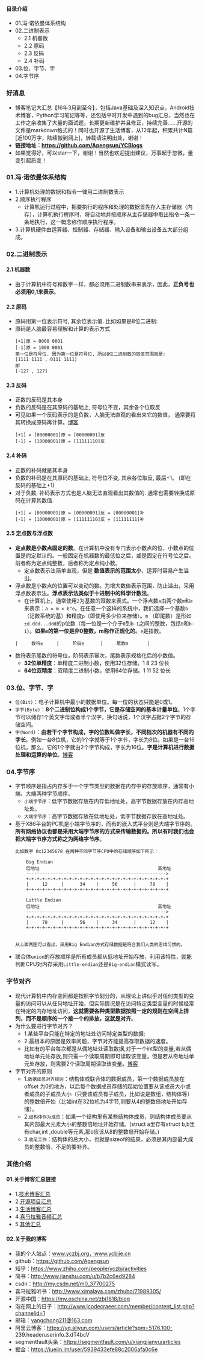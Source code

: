 #### 目录介绍
- 01.冯·诺依曼体系结构
- 02.二进制表示
    - 2.1 机器数
    - 2.2 原码
    - 2.3 反码
    - 2.4 补码
- 03.位、字节、字
- 04.字节序


### 好消息
- 博客笔记大汇总【16年3月到至今】，包括Java基础及深入知识点，Android技术博客，Python学习笔记等等，还包括平时开发中遇到的bug汇总，当然也在工作之余收集了大量的面试题，长期更新维护并且修正，持续完善……开源的文件是markdown格式的！同时也开源了生活博客，从12年起，积累共计N篇[近100万字，陆续搬到网上]，转载请注明出处，谢谢！
- **链接地址：https://github.com/Apengsun/YCBlogs**
- 如果觉得好，可以star一下，谢谢！当然也欢迎提出建议，万事起于忽微，量变引起质变！



### 01.冯·诺依曼体系结构
- 1.计算机处理的数据和指令一律用二进制数表示
- 2.顺序执行程序
    - 计算机运行过程中，把要执行的程序和处理的数据首先存入主存储器（内存），计算机执行程序时，将自动地并按顺序从主存储器中取出指令一条一条地执行，这一概念称作顺序执行程序。
- 3.计算机硬件由运算器、控制器、存储器、输入设备和输出设备五大部分组成。




### 02.二进制表示
#### 2.1 机器数
- 由于计算机中符号和数字一样，都必须用二进制数串来表示，因此，**正负号也必须用0,1来表示**。



#### 2.2 原码
- 原码用第一位表示符号, 其余位表示值. 比如如果是8位二进制:
- 原码是人脑最容易理解和计算的表示方式
    ```
    [+1]原 = 0000 0001
    [-1]原 = 1000 0001
    第一位是符号位. 因为第一位是符号位, 所以8位二进制数的取值范围就是:
    [1111 1111 , 0111 1111]
    即
    [-127 , 127]
    ```



#### 2.3 反码
- 正数的反码是其本身
- 负数的反码是在其原码的基础上, 符号位不变，其余各个位取反
- 可见如果一个反码表示的是负数，人脑无法直观的看出来它的数值， 通常要将其转换成原码再计算。[博客](https://github.com/Apengsun/YCBlogs)
    ```
    [+1] = [00000001]原 = [00000001]反
    [-1] = [10000001]原 = [11111110]反
    ```



#### 2.4 补码
- 正数的补码就是其本身
- 负数的补码是在其原码的基础上, 符号位不变, 其余各位取反, 最后+1。 (即在反码的基础上+1)
- 对于负数, 补码表示方式也是人脑无法直观看出其数值的. 通常也需要转换成原码在计算其数值.
    ```
    [+1] = [00000001]原 = [00000001]反 = [00000001]补
    [-1] = [10000001]原 = [11111110]反 = [11111111]补
    ```


#### 2.5 定点数与浮点数
- **定点数是小数点固定的数**。在计算机中没有专门表示小数点的位，小数点的位置是约定默认的。一般固定在机器数的最低位之后，或是固定在符号位之后。前者称为定点纯整数，后者称为定点纯小数。
    - 定点数表示法简单直观，但是 **数值表示的范围太小**，运算时容易产生溢出。
- 浮点数是小数点的位置可以变动的数。为增大数值表示范围，防止溢出，采用浮点数表示法。**浮点表示法类似于十进制中的科学计数法**。
    - 在计算机上，通常使用`2`为基数的幂数来表式。一个浮点数`a`由两个数`m`和`e`来表示：`a = m × b^e`。在任意一个这样的系统中，我们选择一个基数`b`（记数系统的基）和精度`p`（即使用多少位来存储）。`m` （即尾数）是形如`±d.ddd...ddd`的p位数（每一位是一个介于`0`到`b-1`之间的整数，包括`0`和`b-1`）。**如果`m`的第一位是非0整数，m称作正规化的**。`e`是指数。
    ```
    |     数符±     |     阶码e      |     尾数m       |
    ```
- 数符表示尾数的符号位，阶码表示幂次，尾数表示规格化后的小数值。
    - **32位单精度**：单精度二进制小数，使用32位存储。1 8 23 位长
    - **64位双精度**：双精度二进制小数，使用64位存储。1 11 52 位长



### 03.位、字节、字
- `位(Bit)`：电子计算机中最小的数据单位。每一位的状态只能是0或1。
- `字节(Byte)`：**8个二进制位构成1个字节，它是存储空间的基本计量单位**。1个字节可以储存1个英文字母或者半个汉字，换句话说，1个汉字占据2个字节的存储空间。
- `字(Word)`：**由若干个字节构成，字的位数叫做字长，不同档次的机器有不同的字长**。例如一台8位机，它的1个字就等于1个字节，字长为8位。如果是一台16位机，那么，它的1个字就由2个字节构成，字长为16位。**字是计算机进行数据处理和运算的单位**。[博客](https://github.com/Apengsun/YCBlogs)



### 04.字节序
- 字节顺序是指占内存多于一个字节类型的数据在内存中的存放顺序，通常有小端、大端两种字节顺序。
    - `小端字节序`：低字节数据存放在内存低地址处，高字节数据存放在内存高地址处。
    - `大端字节序`：高字节数据存放在低地址处，低字节数据存放在高地址处。
- 基于X86平台的PC机是小端字节序的，而有的嵌入式平台则是大端字节序的。**所有网络协议也都是采用大端字节序的方式来传输数据的。所以有时我们也会把大端字节序方式称之为网络字节序**。
    ```
    比如数字 0x12345678 在两种不同字节序CPU中的存储顺序如下所示：
    
        Big Endian
        低地址                                            高地址
        ---------------------------------------------------->
        +-+-+-+-+-+-+-+-+-+-+-+-+-+-+-+-+-+-+-+-+-+-+-+-+-+-+
        |     12     |      34    |     56      |     78    |
        +-+-+-+-+-+-+-+-+-+-+-+-+-+-+-+-+-+-+-+-+-+-+-+-+-+-+
    
        Little Endian
        低地址                                            高地址
        ---------------------------------------------------->
        +-+-+-+-+-+-+-+-+-+-+-+-+-+-+-+-+-+-+-+-+-+-+-+-+-+-+
        |     78     |      56    |     34      |     12    |
        +-+-+-+-+-+-+-+-+-+-+-+-+-+-+-+-+-+-+-+-+-+-+-+-+-+-+
    
    
    从上面两图可以看出，采用Big Endian方式存储数据是符合我们人类的思维习惯的。
    ```
- 联合体`union`的存放顺序是所有成员都从低地址开始存放，利用该特性，就能判断CPU对内存采用`Little-endian`还是`Big-endian`模式读写。



### 字节对齐
- 现代计算机中内存空间都是按照字节划分的，从理论上讲似乎对任何类型的变量的访问可以从任何地址开始，但实际情况是在访问特定类型变量的时候经常在特定的内存地址访问，**这就需要各种类型数据按照一定的规则在空间上排列，而不是顺序的一个接一个的排放，这就是对齐**。
- 为什么要进行字节对齐？
    - 1.某些平台只能在特定的地址处访问特定类型的数据;
    - 2.最根本的原因是效率问题，字节对齐能提高存取数据的速度。
    - 比如有的平台每次都是从偶地址处读取数据,对于一个int型的变量,若从偶地址单元处存放,则只需一个读取周期即可读取该变量，但是若从奇地址单元处存放，则需要2个读取周期读取该变量。[博客](https://github.com/Apengsun/YCBlogs)
- 字节对齐的原则
    - 1.`数据成员对齐规则`：结构体或联合体的数据成员，第一个数据成员放在 offset 为0的地方，以后每个数据成员存储的起始位置要从该成员大小或者成员的子成员大小（只要该成员有子成员，比如说是数组，结构体等）的整数倍开始（比如int在32位机为4字节,则要从4的整数倍地址开始存储）。
    - 2.`结构体作为成员`：如果一个结构里有某些结构体成员，则结构体成员要从其内部最大元素大小的整数倍地址开始存储。(struct a里存有struct b,b里有char,int ,double等元素,那b应该从8的整数倍开始存储。)
    - 3.`收尾工作`：结构体的总大小，也就是sizeof的结果，必须是其内部最大成员的整数倍，不足的要补齐。



### 其他介绍
#### 01.关于博客汇总链接
- 1.[技术博客汇总](https://www.jianshu.com/p/614cb839182c)
- 2.[开源项目汇总](https://blog.csdn.net/m0_37700275/article/details/80863574)
- 3.[生活博客汇总](https://blog.csdn.net/m0_37700275/article/details/79832978)
- 4.[喜马拉雅音频汇总](https://www.jianshu.com/p/f665de16d1eb)
- 5.[其他汇总](https://www.jianshu.com/p/53017c3fc75d)



#### 02.关于我的博客
- 我的个人站点：www.yczbj.org，www.ycbjie.cn
- github：https://github.com/Apengsun
- 知乎：https://www.zhihu.com/people/yczbj/activities
- 简书：http://www.jianshu.com/u/b7b2c6ed9284
- csdn：http://my.csdn.net/m0_37700275
- 喜马拉雅听书：http://www.ximalaya.com/zhubo/71989305/
- 开源中国：https://my.oschina.net/zbj1618/blog
- 泡在网上的日子：http://www.jcodecraeer.com/member/content_list.php?channelid=1
- 邮箱：yangchong211@163.com
- 阿里云博客：https://yq.aliyun.com/users/article?spm=5176.100- 239.headeruserinfo.3.dT4bcV
- segmentfault头条：https://segmentfault.com/u/xiangjianyu/articles
- 掘金：https://juejin.im/user/5939433efe88c2006afa0c6e









